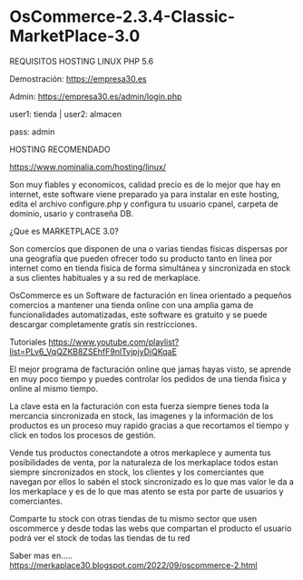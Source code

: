 # OsCommerce-2.3.4-Classic-MarketPlace-3.0

REQUISITOS
HOSTING LINUX 
PHP 5.6

Demostración: https://empresa30.es

Admin: https://empresa30.es/admin/login.php

user1: tienda | user2: almacen

pass: admin


HOSTING RECOMENDADO

https://www.nominalia.com/hosting/linux/

Son muy fiables y economicos, calidad precio es de lo mejor que hay en internet, este software viene preparado ya para instalar en este hosting, edita el archivo configure.php y configura tu usuario cpanel, carpeta de dominio, usario y contraseña DB.

¿Que es MARKETPLACE 3.0?

Son comercios que disponen de una o varias tiendas físicas dispersas por una geografía que pueden ofrecer todo su producto tanto en línea por internet como en tienda física de forma simultánea y sincronizada en stock a sus clientes habituales y a su red de merkaplace.

OsCommerce es un Software de facturación en linea orientado a pequeños comercios a mantener una tienda online con una amplia gama de funcionalidades automatizadas, este software es gratuito y se puede descargar completamente gratís sin restricciones.

Tutoriales
https://www.youtube.com/playlist?list=PLv6_VqQZKB8ZSEhfF9nlTvjpjyDiQKqaE

El mejor programa de facturación online que jamas hayas visto, se aprende en muy poco tiempo y puedes controlar los pedidos de una tienda fisica y online al mismo tiempo.

La clave esta en la facturación con esta fuerza siempre tienes toda la mercancia sincronizada en stock, las imagenes y la información de los productos es un proceso muy rapido gracias a que recortamos el tiempo y click en todos los procesos de gestión.

Vende tus productos conectandote a otros merkaplece y aumenta tus posibilidades de venta, por la naturaleza de los merkaplace todos estan siempre sincronizados en stock, los clientes y los comerciantes que navegan por ellos lo sabén el stock sincronizado es lo que mas valor le da a los merkaplace y es de lo que mas atento se esta por parte de usuarios y comerciantes.

Comparte tu stock con otras tiendas de tu mismo sector que usen oscommerce y desde todas las webs que compartan el producto el usuario podrá ver el stock de todas las tiendas de tu red

Saber mas en.....
https://merkaplace30.blogspot.com/2022/09/oscommerce-2.html
